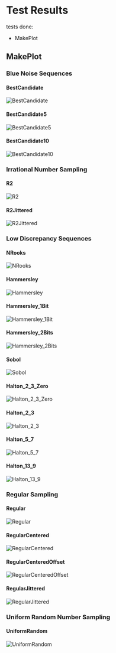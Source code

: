 # Test Results
 tests done:
* MakePlot
## MakePlot
### Blue Noise Sequences
#### BestCandidate
![BestCandidate](../../../_2d/samples/blue_noise/MakePlot_BestCandidate.png)  
#### BestCandidate5
![BestCandidate5](../../../_2d/samples/blue_noise/MakePlot_BestCandidate5.png)  
#### BestCandidate10
![BestCandidate10](../../../_2d/samples/blue_noise/MakePlot_BestCandidate10.png)  
### Irrational Number Sampling
#### R2
![R2](../../../_2d/samples/irrational_numbers/MakePlot_R2.png)  
#### R2Jittered
![R2Jittered](../../../_2d/samples/irrational_numbers/MakePlot_R2Jittered.png)  
### Low Discrepancy Sequences
#### NRooks
![NRooks](../../../_2d/samples/lds/MakePlot_NRooks.png)  
#### Hammersley
![Hammersley](../../../_2d/samples/lds/MakePlot_Hammersley.png)  
#### Hammersley_1Bit
![Hammersley_1Bit](../../../_2d/samples/lds/MakePlot_Hammersley_1Bit.png)  
#### Hammersley_2Bits
![Hammersley_2Bits](../../../_2d/samples/lds/MakePlot_Hammersley_2Bits.png)  
#### Sobol
![Sobol](../../../_2d/samples/lds/MakePlot_Sobol.png)  
#### Halton_2_3_Zero
![Halton_2_3_Zero](../../../_2d/samples/lds/MakePlot_Halton_2_3_Zero.png)  
#### Halton_2_3
![Halton_2_3](../../../_2d/samples/lds/MakePlot_Halton_2_3.png)  
#### Halton_5_7
![Halton_5_7](../../../_2d/samples/lds/MakePlot_Halton_5_7.png)  
#### Halton_13_9
![Halton_13_9](../../../_2d/samples/lds/MakePlot_Halton_13_9.png)  
### Regular Sampling
#### Regular
![Regular](../../../_2d/samples/regular/MakePlot_Regular.png)  
#### RegularCentered
![RegularCentered](../../../_2d/samples/regular/MakePlot_RegularCentered.png)  
#### RegularCenteredOffset
![RegularCenteredOffset](../../../_2d/samples/regular/MakePlot_RegularCenteredOffset.png)  
#### RegularJittered
![RegularJittered](../../../_2d/samples/regular/MakePlot_RegularJittered.png)  
### Uniform Random Number Sampling
#### UniformRandom
![UniformRandom](../../../_2d/samples/uniform_random/MakePlot_UniformRandom.png)  
